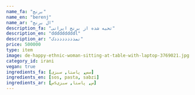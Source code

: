 ```yaml
---
name_fa: "برنج"
name_en: "berenj"
name_ar: "ال برنج"
description_fa: "تحیه شده از برنج ایرانی"
description_en: "dddddddddl"
description_ar: "نمذذذذذذذذک"
price: 500000
type: item
image: de-happy-ethnic-woman-sitting-at-table-with-laptop-3769021.jpg
category_id: irani
vegan: true
ingredients_fa: [سس, پاستا, سبزی]
ingredients_en: [sos, pasta, sabzi]
ingredients_ar: [سsس, پاستا, سبزی]
---
```


